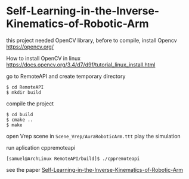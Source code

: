 # Self-Learning-in-the-Inverse-Kinematics-of-Robotic-Arm

this project needed OpenCV library, before to compile, install Opencv
<https://opencv.org/>

How to install OpenCV in linux
<https://docs.opencv.org/3.4/d7/d9f/tutorial_linux_install.html>

go to RemoteAPI and create temporary directory

``` shell
$ cd RemoteAPI
$ mkdir build
```

compile the project
```shell
$ cd build
$ cmake ..
$ make 
```

open Vrep scene in `Scene_Vrep/AuraRoboticArm.ttt` play the simulation

run aplication cppremoteapi

```shell
[samuel@ArchLinux RemoteAPI/build]$ ./cppremoteapi 
```

see the paper [Self-Learning-in-the-Inverse-Kinematics-of-Robotic-Arm](paper.md)